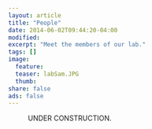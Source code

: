 ```yaml
---
layout: article
title: "People"
date: 2014-06-02T09:44:20-04:00
modified:
excerpt: "Meet the members of our lab."
tags: []
image:
  feature:
  teaser: labSam.JPG
  thumb:
share: false
ads: false
---
```


<figure>
	<img src="bio-photo.jpg" alt="">
	<figcaption>UNDER CONSTRUCTION.</figcaption>
</figure>
